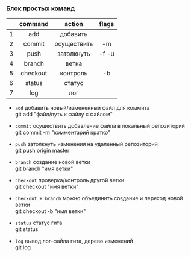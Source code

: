 ### Блок простых команд

||command|action|flags|
|:-:|:-:|:-:|:-:|
|1|add|добавить||
|2|commit|осуществить|-m|
|3|push|затолкнуть|-f -u|
|4|branch|ветка||
|5|checkout|контроль|-b|
|6|status|статус||
|7|log|лог||

- `add` добавить новый/измененный файл для коммита  
git add "файл/путь к файлу с файлом"

- `commit` осуществить добавление файла в локальный репозиторий  
git commit -m "комментарий кратко"

- `push` затолкнуть изменения на удаленный репозиторий  
git push origin master

- `branch` создание новой ветки  
git branch "имя ветки"

- `checkout` проверка/контроль другой ветки  
git checkout "имя ветки"

- `checkout + branch` можно объединить создание и переход новой ветки  
git checkout -b "имя ветки"

- `status` статус гита  
git status  

- `log` вывод лог-файла гита, дерево изменений  
git log